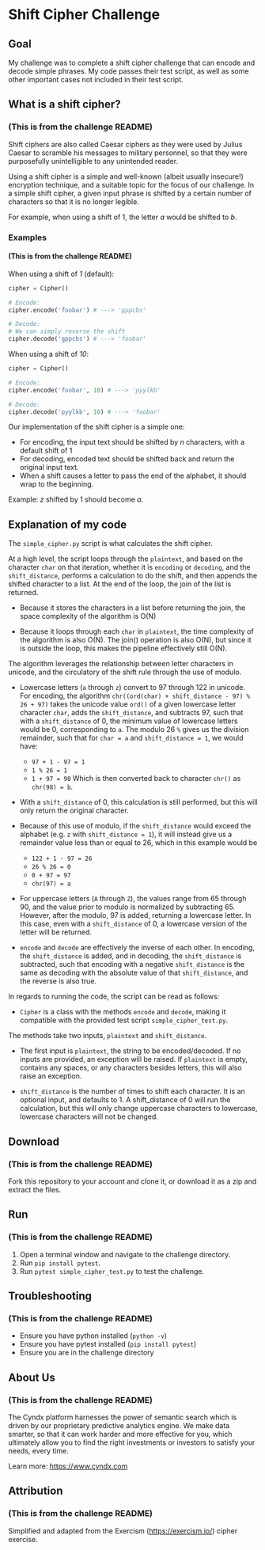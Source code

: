 Shift Cipher Challenge
======================

## Goal

My challenge was to complete a shift cipher challenge that can encode and
decode simple phrases. My code passes their test script, as well as some other
important cases not included in their test script.

## What is a shift cipher?
### (This is from the challenge README)

Shift ciphers are also called Caesar ciphers as they were used by Julius Caesar
to scramble his messages to military personnel, so that they were purposefully
unintelligible to any unintended reader.

Using a shift cipher is a simple and well-known (albeit usually insecure!)
encryption technique, and a suitable topic for the focus of our challenge. In a
simple shift cipher, a given input phrase is shifted by a certain number of
characters so that it is no longer legible.

For example, when using a shift of 1, the letter _a_ would be shifted to _b_.

### Examples
#### (This is from the challenge README)

When using a shift of _1_ (default):

```python
cipher = Cipher()

# Encode:
cipher.encode('foobar') # ---> 'gppcbs'

# Decode:
# We can simply reverse the shift
cipher.decode('gppcbs') # ---> 'foobar'
```

When using a shift of _10_:

```python
cipher = Cipher()

# Encode:
cipher.encode('foobar', 10) # ---> 'pyylkb'

# Decode:
cipher.decode('pyylkb', 10) # ---> 'foobar'
```

Our implementation of the shift cipher is a simple one:

- For encoding, the input text should be shifted by _n_ characters, with a
  default shift of 1
- For decoding, encoded text should be shifted back and return the original
  input text.
- When a shift causes a letter to pass the end of the alphabet, it should wrap
  to the beginning.

Example: _z_ shifted by 1 should become _a_.

## Explanation of my code

The `simple_cipher.py` script is what calculates the shift cipher.

At a high level, the script loops through the `plaintext`, and based on the 
character `char` on that iteration, whether it is `encoding` or `decoding`, and 
the `shift_distance`, performs a calculation to do the shift, and then appends 
the shifted character to a list. At the end of the loop, the join of the list 
is returned.

- Because it stores the characters in a list before returning the join, the 
  space complexity of the algorithm is O(N)

- Because it loops through each `char`  in `plaintext`, the time complexity
  of the algorithm is also O(N). The join() operation is also O(N), but since
  it is outside the loop, this makes the pipeline effectively still O(N).
  
The algorithm leverages the relationship between letter characters in unicode, 
and the circulatory of the shift rule through the use of modulo.

- Lowercase letters (`a` through `z`) convert to 97 through 122 in unicode. For
  encoding, the algorithm `chr((ord(char) + shift_distance - 97) % 26 + 97)` 
  takes the unicode value `ord()` of a given lowercase letter character `char`, 
  adds the `shift_distance`, and subtracts 97, such that with a 
  `shift_distance` of 0, the minimum value of lowercase letters would be 0, 
  corresponding to `a`. The modulo 26 `%` gives us the division remainder, such 
  that for `char = a` and `shift_distance = 1`, we would have: 
    - `97 + 1 - 97 = 1` 
    - `1 % 26 = 1`
    - `1 + 97 = 98`
  Which is then converted back to character `chr()` as `chr(98) = b`.

- With a `shift_distance` of 0, this calculation is still performed, but this
  will only return the original character.

- Because of this use of modulo, if the `shift_distance` would exceed the 
  alphabet (e.g. `z` with `shift_distance = 1`), it will instead give us a 
  remainder value less than or equal to 26, which in this example would be
    - `122 + 1 - 97 = 26`
    - `26 % 26 = 0`
    - `0 + 97 = 97`
    - `chr(97) = a`

- For uppercase letters (`A` through `Z`), the values range from 65 through 90,
  and the value prior to modulo is normalized by subtracting 65. However, after
  the modulo, 97 is added, returning a lowercase letter. In this case, even
  with a `shift_distance` of 0, a lowercase version of the letter will be 
  returned.
  
- `encode` and `decode` are effectively the inverse of each other. In encoding,
  the `shift_distance` is added, and in decoding, the `shift_distance` is
  subtracted, such that encoding with a negative `shift_distance` is the same
  as decoding with the absolute value of that `shift_distance`, and the reverse
  is also true.
  
In regards to running the code, the script can be read as follows:

- `Cipher` is a class with the methods `encode` and `decode`, making it 
  compatible with the provided test script `simple_cipher_test.py`. 

The methods take two inputs, `plaintext` and `shift_distance`. 

- The first input is `plaintext`, the string to be encoded/decoded. If no 
  inputs are provided, an exception will be raised. If `plaintext` is empty, 
  contains any spaces, or any characters besides letters, this will also raise 
  an exception. 

- `shift_distance` is the number of times to shift each character. It is an 
  optional input, and defaults to 1. A shift_distance of 0 will run the
  calculation, but this will only change uppercase characters to lowercase, 
  lowercase characters will not be changed.

## Download
### (This is from the challenge README)

Fork this repository to your account and clone it, or download it as a zip and
extract the files.

## Run
### (This is from the challenge README)

1. Open a terminal window and navigate to the challenge directory.
2. Run `pip install pytest`.
3. Run `pytest simple_cipher_test.py` to test the challenge.

## Troubleshooting
### (This is from the challenge README)

- Ensure you have python installed (`python -v`)
- Ensure you have pytest installed (`pip install pytest`)
- Ensure you are in the challenge directory

## About Us
### (This is from the challenge README)

The Cyndx platform harnesses the power of semantic search which is driven by
our proprietary predictive analytics engine. We make data smarter, so that it
can work harder and more effective for you, which ultimately allow you to find
the right investments or investors to satisfy your needs, every time.

Learn more: https://www.cyndx.com

## Attribution
### (This is from the challenge README)

Simplified and adapted from the Exercism (https://exercism.io/) cipher exercise.
